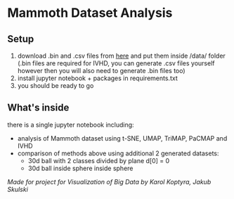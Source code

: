 # Mammoth Dataset Analysis

## Setup
1. download .bin and .csv files from [here](https://drive.google.com/drive/folders/1VBnYCLVMOn_p1wlFvr_umuId9gpMaZab?usp=sharing) and put them inside /data/ folder (.bin files are required for IVHD, you can generate .csv files yourself however then you will also need to generate .bin files too)
2. install jupyter notebook + packages in requirements.txt
3. you should be ready to go

## What's inside
there is a single jupyter notebook including:
* analysis of Mammoth dataset using t-SNE, UMAP, TriMAP, PaCMAP and IVHD
* comparison of methods above using additional 2 generated datasets:
    * 30d ball with 2 classes divided by plane d[0] = 0
    * 30d ball inside sphere inside sphere

_Made for project for Visualization of Big Data by Karol Koptyra, Jakub Skulski_